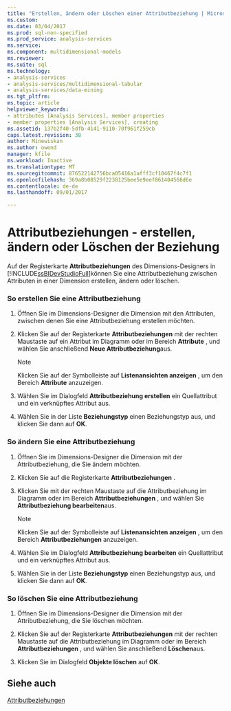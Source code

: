 ```yaml
---
title: "Erstellen, ändern oder Löschen einer Attributbeziehung | Microsoft Docs"
ms.custom: 
ms.date: 03/04/2017
ms.prod: sql-non-specified
ms.prod_service: analysis-services
ms.service: 
ms.component: multidimensional-models
ms.reviewer: 
ms.suite: sql
ms.technology:
- analysis-services
- analysis-services/multidimensional-tabular
- analysis-services/data-mining
ms.tgt_pltfrm: 
ms.topic: article
helpviewer_keywords:
- attributes [Analysis Services], member properties
- member properties [Analysis Services], creating
ms.assetid: 137b2f40-5dfb-4141-9110-70f961f259cb
caps.latest.revision: 38
author: Minewiskan
ms.author: owend
manager: kfile
ms.workload: Inactive
ms.translationtype: MT
ms.sourcegitcommit: 876522142756bca05416a1afff3cf10467f4c7f1
ms.openlocfilehash: 369a8b08529f2238125bee5e9eef861404566d6e
ms.contentlocale: de-de
ms.lasthandoff: 09/01/2017

---
```

# <a name="attribute-relationships---create-modify-or-delete-relationship"></a>Attributbeziehungen - erstellen, ändern oder Löschen der Beziehung
  Auf der Registerkarte **Attributbeziehungen** des Dimensions-Designers in [!INCLUDE[ssBIDevStudioFull](../../includes/ssbidevstudiofull-md.md)]können Sie eine Attributbeziehung zwischen Attributen in einer Dimension erstellen, ändern oder löschen.  
  
### <a name="to-create-an-attribute-relationship"></a>So erstellen Sie eine Attributbeziehung  
  
1.  Öffnen Sie im Dimensions-Designer die Dimension mit den Attributen, zwischen denen Sie eine Attributbeziehung erstellen möchten.  
  
2.  Klicken Sie auf der Registerkarte **Attributbeziehungen** mit der rechten Maustaste auf ein Attribut im Diagramm oder im Bereich **Attribute** , und wählen Sie anschließend **Neue Attributbeziehung**aus.  
  
    > [!NOTE]  
    >  Klicken Sie auf der Symbolleiste auf **Listenansichten anzeigen** , um den Bereich **Attribute** anzuzeigen.  
  
3.  Wählen Sie im Dialogfeld **Attributbeziehung erstellen** ein Quellattribut und ein verknüpftes Attribut aus.  
  
4.  Wählen Sie in der Liste **Beziehungstyp** einen Beziehungstyp aus, und klicken Sie dann auf **OK**.  
  
### <a name="to-modify-an-attribute-relationship"></a>So ändern Sie eine Attributbeziehung  
  
1.  Öffnen Sie im Dimensions-Designer die Dimension mit der Attributbeziehung, die Sie ändern möchten.  
  
2.  Klicken Sie auf die Registerkarte **Attributbeziehungen** .  
  
3.  Klicken Sie mit der rechten Maustaste auf die Attributbeziehung im Diagramm oder im Bereich **Attributbeziehungen** , und wählen Sie **Attributbeziehung bearbeiten**aus.  
  
    > [!NOTE]  
    >  Klicken Sie auf der Symbolleiste auf **Listenansichten anzeigen** , um den Bereich **Attributbeziehungen** anzuzeigen.  
  
4.  Wählen Sie im Dialogfeld **Attributbeziehung bearbeiten** ein Quellattribut und ein verknüpftes Attribut aus.  
  
5.  Wählen Sie in der Liste **Beziehungstyp** einen Beziehungstyp aus, und klicken Sie dann auf **OK**.  
  
### <a name="to-delete-an-attribute-relationship"></a>So löschen Sie eine Attributbeziehung  
  
1.  Öffnen Sie im Dimensions-Designer die Dimension mit der Attributbeziehung, die Sie löschen möchten.  
  
2.  Klicken Sie auf der Registerkarte **Attributbeziehungen** mit der rechten Maustaste auf die Attributbeziehung im Diagramm oder im Bereich **Attributbeziehungen** , und wählen Sie anschließend **Löschen**aus.  
  
3.  Klicken Sie im Dialogfeld **Objekte löschen** auf **OK**.  
  
## <a name="see-also"></a>Siehe auch  
 [Attributbeziehungen](../../analysis-services/multidimensional-models-olap-logical-dimension-objects/attribute-relationships.md)  
  
  

